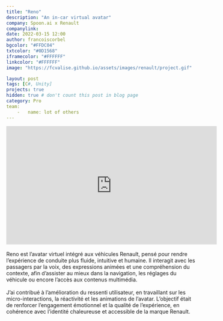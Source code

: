 ```yaml
---
title: "Reno"
description: "An in-car virtual avatar"
company: Spoon.ai x Renault
companylink: 
date: 2022-03-15 12:00
author: francoiscorbel
bgcolor: "#FFDC04"
txtcolor: "#0D1568"
iframecolor: "#FFFFFF"
linkcolor: "#FFFFFF"
image: "https://fcvalise.github.io/assets/images/renault/project.gif"

layout: post
tags: [C#, Unity]
projects: true
hidden: true # don't count this post in blog page
category: Pro
team:
    -   name: lot of others
---
```

<div class="video general-margin">
    <iframe width="560" height="315" src="https://www.youtube.com/embed/0kCtpj6JheA?si=-dJWvxaAJJG1vpSE" frameborder="0" allowfullscreen></iframe>
</div>

<div class="text justify general-margin">
<br>
Reno est l’avatar virtuel intégré aux véhicules Renault, pensé pour rendre l’expérience de conduite plus fluide, intuitive et humaine. Il interagit avec les passagers par la voix, des expressions animées et une compréhension du contexte, afin d’assister au mieux dans la navigation, les réglages du véhicule ou encore l’accès aux contenus multimédia.
<br>

</div>
<div class="text justify general-margin">
<br>
J’ai contribué à l’amélioration du ressenti utilisateur, en travaillant sur les micro-interactions, la réactivité et les animations de l’avatar. L’objectif était de renforcer l’engagement émotionnel et la qualité de l’expérience, en cohérence avec l’identité chaleureuse et accessible de la marque Renault.
<br>

</div>
